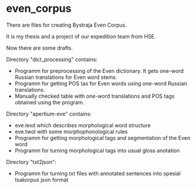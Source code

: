 # even_corpus
There are files for creating Bystraja Even Corpus.

It is my thesis and a project of our expedition team from HSE.

Now there are some drafts.

Directory "dict_processing" contains:
- Programm for preprocessing of the Even dictionary. It gets one-word Russian translations for Even word stems.
- Programm for getting POS tas for Even words using one-word Russian translations.
- Manually checked table with one-word translations and POS tags obtained using the program.

Directory "apertium-eve" contains:
- eve.lexd which describes morphological word structure
- eve.twol with some morphophonological rules
- Programm for getting morphological tags and segmentation of the Even word
- Programm for turning morphological tags into usual gloss anotation

Directory "txt2json":
- Programm for turning txt files with annotated sentences into spesial tsakorpus json format
